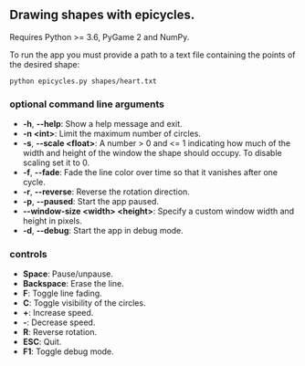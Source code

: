 ## Drawing shapes with epicycles.

Requires Python >= 3.6, PyGame 2 and NumPy.
 
To run the app you must provide a path to a text file containing the points of the desired shape:
```
python epicycles.py shapes/heart.txt
```


### optional command line arguments
- **-h**, **--help**: Show a help message and exit.
- **-n \<int>**: Limit the maximum number of circles.
- **-s**, **--scale \<float>**: A number > 0 and <= 1 indicating how much of the width and height of the window the shape should occupy. To disable scaling set it to 0.
- **-f**, **--fade**: Fade the line color over time so that it vanishes after one cycle.
- **-r**, **--reverse**: Reverse the rotation direction.
- **-p**, **--paused**: Start the app paused.
- **--window-size \<width> \<height>**: Specify a custom window width and height in pixels.
- **-d**, **--debug**: Start the app in debug mode.


### controls
- **Space**: Pause/unpause. 
- **Backspace**: Erase the line.
- **F**: Toggle line fading.
- **C**: Toggle visibility of the circles.
- **+**: Increase speed.
- **-**: Decrease speed.
- **R**: Reverse rotation.
- **ESC**: Quit.
- **F1**: Toggle debug mode.
